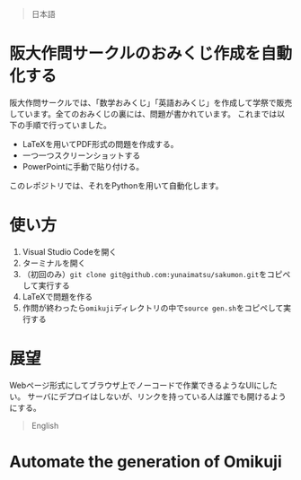 > 日本語
# 阪大作問サークルのおみくじ作成を自動化する
阪大作問サークルでは、「数学おみくじ」「英語おみくじ」を作成して学祭で販売しています。全てのおみくじの裏には、問題が書かれています。
これまでは以下の手順で行っていました。
* LaTeXを用いてPDF形式の問題を作成する。
* 一つ一つスクリーンショットする
* PowerPointに手動で貼り付ける。

このレポジトリでは、それをPythonを用いて自動化します。

# 使い方
1. Visual Studio Codeを開く
2. ターミナルを開く
3. （初回のみ）`git clone git@github.com:yunaimatsu/sakumon.git`をコピペして実行する
4. LaTeXで問題を作る
5. 作問が終わったら`omikuji`ディレクトリの中で`source gen.sh`をコピペして実行する

# 展望
Webページ形式にしてブラウザ上でノーコードで作業できるようなUIにしたい。
サーバにデプロイはしないが、リンクを持っている人は誰でも開けるようにする。

> English
# Automate the generation of Omikuji
